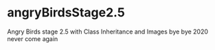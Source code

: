 # angryBirdsStage2.5
Angry Birds stage 2.5 with Class Inheritance and Images
bye bye 2020 never come again